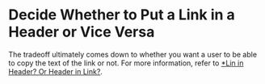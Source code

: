 # Decide Whether to Put a Link in a Header or Vice Versa

The tradeoff ultimately comes down to whether you want a user to be able to copy the text of the link or not. For more information, refer to [*Lin in Header? Or Header in Link?](https://css-tricks.com/link-header-header-link).